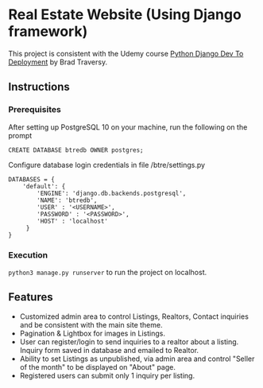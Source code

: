 # Real Estate Website (Using Django framework)

This project is consistent with the Udemy course [Python Django Dev To Deployment](https://www.udemy.com/course/python-django-dev-to-deployment/) by Brad Traversy.

## Instructions
 
### Prerequisites
After setting up PostgreSQL 10 on your machine, run the following on the prompt

```
CREATE DATABASE btredb OWNER postgres;
```


Configure database login credentials in file /btre/settings.py 


```
DATABASES = {
    'default': {
        'ENGINE': 'django.db.backends.postgresql',
        'NAME': 'btredb',
        'USER' : '<USERNAME>',
        'PASSWORD' : '<PASSWORD>',
        'HOST' : 'localhost'
     }
}
``` 
### Execution
```python3 manage.py runserver``` to run the project on localhost.

## Features
* Customized admin area to control Listings, Realtors, Contact inquiries and be consistent with the main site theme.
* Pagination & Lightbox for images in Listings.
* User can register/login to send inquiries to a realtor about a listing. Inquiry form saved in database and emailed to Realtor.
* Ability to set Listings as unpublished, via admin area and control "Seller of the month" to be displayed on "About" page.
* Registered users can submit only 1 inquiry per listing.
